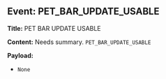 ## Event: PET_BAR_UPDATE_USABLE

**Title:** PET BAR UPDATE USABLE

**Content:**
Needs summary.
`PET_BAR_UPDATE_USABLE`

**Payload:**
- `None`